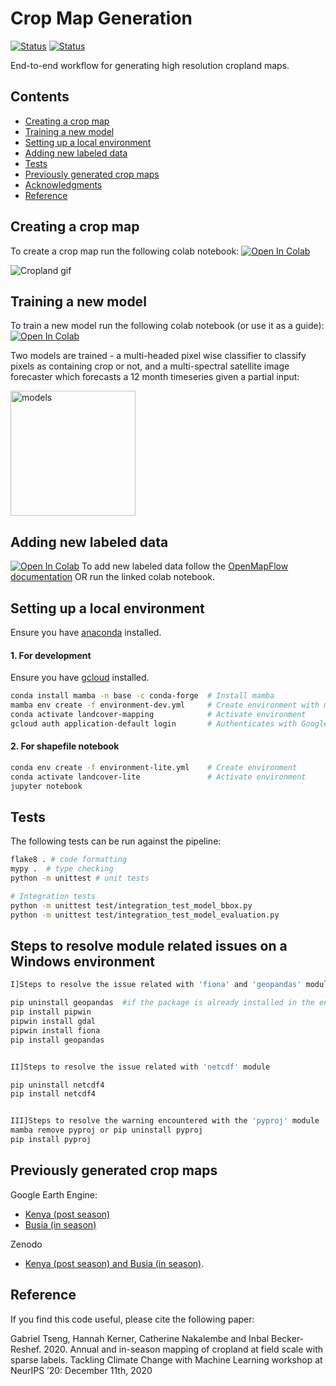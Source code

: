 
# Crop Map Generation

[![Status](https://github.com/nasaharvest/crop-mask/actions/workflows/test.yml/badge.svg)](https://github.com/nasaharvest/crop-mask/actions/workflows/test.yml) [![Status](https://github.com/nasaharvest/crop-mask/actions/workflows/deploy.yml/badge.svg)](https://github.com/nasaharvest/crop-mask/actions/workflows/deploy.yml)

End-to-end workflow for generating high resolution cropland maps.

## Contents
-   [Creating a crop map](#creating-a-crop-map)
-   [Training a new model](#training-a-new-model)
-   [Setting up a local environment](#setting-up-a-local-environment)
-   [Adding new labeled data](#adding-new-labeled-data)
-   [Tests](#tests)
-   [Previously generated crop maps](#previously-generated-crop-maps)
-   [Acknowledgments](#acknowledgments)
-   [Reference](#reference)
## Creating a crop map
To create a crop map run the following colab notebook: 
[![Open In Colab](https://colab.research.google.com/assets/colab-badge.svg)](https://colab.research.google.com/github/nasaharvest/openmapflow/blob/main/openmapflow/notebooks/create_map.ipynb)

![Cropland gif](assets/cropmask.gif)
## Training a new model
To train a new model run the following colab notebook (or use it as a guide):
[![Open In Colab](https://colab.research.google.com/assets/colab-badge.svg)](https://colab.research.google.com/github/nasaharvest/crop-mask/blob/master/notebooks/train.ipynb)

Two models are trained - a multi-headed pixel wise classifier to classify pixels as containing crop or not, and a multi-spectral satellite image forecaster which forecasts a 12 month timeseries given a partial input:

<img src="assets/models.png" alt="models" height="200px"/>

## Adding new labeled data
[![Open In Colab](https://colab.research.google.com/assets/colab-badge.svg)](https://colab.research.google.com/github/nasaharvest/openmapflow/blob/main/openmapflow/notebooks/new_data.ipynb)
To add new labeled data follow the [OpenMapFlow documentation](https://github.com/nasaharvest/openmapflow#adding-data-) OR run the linked colab notebook. 



## Setting up a local environment
Ensure you have [anaconda](https://www.anaconda.com/download/#macos) installed.
#### 1. For development 
Ensure you have [gcloud](https://cloud.google.com/sdk/docs/install) installed.
```bash
conda install mamba -n base -c conda-forge  # Install mamba
mamba env create -f environment-dev.yml     # Create environment with mamba (faster)
conda activate landcover-mapping            # Activate environment
gcloud auth application-default login       # Authenticates with Google Cloud
```

#### 2. For shapefile notebook
```bash
conda env create -f environment-lite.yml    # Create environment
conda activate landcover-lite               # Activate environment
jupyter notebook
```

## Tests

The following tests can be run against the pipeline:

```bash
flake8 . # code formatting
mypy .  # type checking
python -m unittest # unit tests

# Integration tests
python -m unittest test/integration_test_model_bbox.py
python -m unittest test/integration_test_model_evaluation.py
```

## Steps to resolve module related issues on a Windows environment

```bash
I]Steps to resolve the issue related with 'fiona' and 'geopandas' module

pip uninstall geopandas  #if the package is already installed in the environment
pip install pipwin
pipwin install gdal
pipwin install fiona
pip install geopandas


II]Steps to resolve the issue related with 'netcdf' module

pip uninstall netcdf4
pip install netcdf4


III]Steps to resolve the warning encountered with the 'pyproj' module
mamba remove pyproj or pip uninstall pyproj
pip install pyproj

```

## Previously generated crop maps

Google Earth Engine:

-   [Kenya (post season)](https://code.earthengine.google.com/ea3613a3a45badfd01ce2ec914dfe1ef)
-   [Busia (in season)](https://code.earthengine.google.com/f567cccc28dad7a25e088d56dabfbd4c)

Zenodo

-   [Kenya (post season) and Busia (in season)](https://doi.org/10.5281/zenodo.4271143).

## Reference

If you find this code useful, please cite the following paper:

Gabriel Tseng, Hannah Kerner, Catherine Nakalembe and Inbal Becker-Reshef. 2020. Annual and in-season mapping of cropland at field scale with sparse labels. Tackling Climate Change with Machine Learning workshop at NeurIPS ’20: December 11th, 2020
